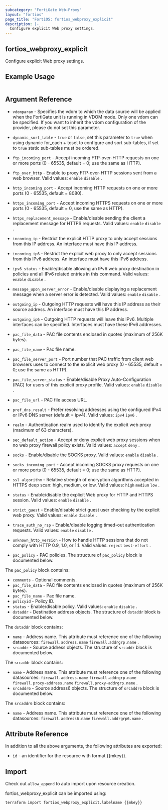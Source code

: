 ```yaml
---
subcategory: "FortiGate Web-Proxy"
layout: "fortios"
page_title: "FortiOS: fortios_webproxy_explicit"
description: |-
  Configure explicit Web proxy settings.
---
```


## fortios_webproxy_explicit
Configure explicit Web proxy settings.

## Example Usage

```hcl

```

## Argument Reference
* `vdomparam` - Specifies the vdom to which the data source will be applied when the FortiGate unit is running in VDOM mode. Only one vdom can be specified. If you want to inherit the vdom configuration of the provider, please do not set this parameter.
* `dynamic_sort_table` - `true` or `false`, set this parameter to `true` when using dynamic for_each + toset to configure and sort sub-tables, if set to `true` static sub-tables must be ordered.

* `ftp_incoming_port` - Accept incoming FTP-over-HTTP requests on one or more ports (0 - 65535, default = 0; use the same as HTTP).
* `ftp_over_http` - Enable to proxy FTP-over-HTTP sessions sent from a web browser. Valid values: `enable` `disable` .
* `http_incoming_port` - Accept incoming HTTP requests on one or more ports (0 - 65535, default = 8080).
* `https_incoming_port` - Accept incoming HTTPS requests on one or more ports (0 - 65535, default = 0, use the same as HTTP).
* `https_replacement_message` - Enable/disable sending the client a replacement message for HTTPS requests. Valid values: `enable` `disable` .
* `incoming_ip` - Restrict the explicit HTTP proxy to only accept sessions from this IP address. An interface must have this IP address.
* `incoming_ip6` - Restrict the explicit web proxy to only accept sessions from this IPv6 address. An interface must have this IPv6 address.
* `ipv6_status` - Enable/disable allowing an IPv6 web proxy destination in policies and all IPv6 related entries in this command. Valid values: `enable` `disable` .
* `message_upon_server_error` - Enable/disable displaying a replacement message when a server error is detected. Valid values: `enable` `disable` .
* `outgoing_ip` - Outgoing HTTP requests will have this IP address as their source address. An interface must have this IP address.
* `outgoing_ip6` - Outgoing HTTP requests will leave this IPv6. Multiple interfaces can be specified. Interfaces must have these IPv6 addresses.
* `pac_file_data` - PAC file contents enclosed in quotes (maximum of 256K bytes).
* `pac_file_name` - Pac file name.
* `pac_file_server_port` - Port number that PAC traffic from client web browsers uses to connect to the explicit web proxy (0 - 65535, default = 0; use the same as HTTP).
* `pac_file_server_status` - Enable/disable Proxy Auto-Configuration (PAC) for users of this explicit proxy profile. Valid values: `enable` `disable` .
* `pac_file_url` - PAC file access URL.
* `pref_dns_result` - Prefer resolving addresses using the configured IPv4 or IPv6 DNS server (default = ipv4). Valid values: `ipv4` `ipv6` .
* `realm` - Authentication realm used to identify the explicit web proxy (maximum of 63 characters).
* `sec_default_action` - Accept or deny explicit web proxy sessions when no web proxy firewall policy exists. Valid values: `accept` `deny` .
* `socks` - Enable/disable the SOCKS proxy. Valid values: `enable` `disable` .
* `socks_incoming_port` - Accept incoming SOCKS proxy requests on one or more ports (0 - 65535, default = 0; use the same as HTTP).
* `ssl_algorithm` - Relative strength of encryption algorithms accepted in HTTPS deep scan: high, medium, or low. Valid values: `high` `medium` `low` .
* `status` - Enable/disable the explicit Web proxy for HTTP and HTTPS session. Valid values: `enable` `disable` .
* `strict_guest` - Enable/disable strict guest user checking by the explicit web proxy. Valid values: `enable` `disable` .
* `trace_auth_no_rsp` - Enable/disable logging timed-out authentication requests. Valid values: `enable` `disable` .
* `unknown_http_version` - How to handle HTTP sessions that do not comply with HTTP 0.9, 1.0, or 1.1. Valid values: `reject` `best-effort` .
* `pac_policy` - PAC policies. The structure of `pac_policy` block is documented below.

The `pac_policy` block contains:

* `comments` - Optional comments.
* `pac_file_data` - PAC file contents enclosed in quotes (maximum of 256K bytes).
* `pac_file_name` - Pac file name.
* `policyid` - Policy ID.
* `status` - Enable/disable policy. Valid values: `enable` `disable` .
* `dstaddr` - Destination address objects. The structure of `dstaddr` block is documented below.

The `dstaddr` block contains:

* `name` - Address name. This attribute must reference one of the following datasources: `firewall.address.name` `firewall.addrgrp.name` .
* `srcaddr` - Source address objects. The structure of `srcaddr` block is documented below.

The `srcaddr` block contains:

* `name` - Address name. This attribute must reference one of the following datasources: `firewall.address.name` `firewall.addrgrp.name` `firewall.proxy-address.name` `firewall.proxy-addrgrp.name` .
* `srcaddr6` - Source address6 objects. The structure of `srcaddr6` block is documented below.

The `srcaddr6` block contains:

* `name` - Address name. This attribute must reference one of the following datasources: `firewall.address6.name` `firewall.addrgrp6.name` .

## Attribute Reference

In addition to all the above arguments, the following attributes are exported:
* `id` - an identifier for the resource with format {{mkey}}.

## Import

Check out `allow_append` to auto import upon resource creation.

fortios_webproxy_explicit can be imported using:
```sh
terraform import fortios_webproxy_explicit.labelname {{mkey}}
```
